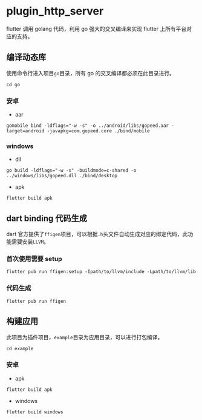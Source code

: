 # plugin_http_server

flutter 调用 golang 代码，利用 go 强大的交叉编译来实现 flutter 上所有平台对应的支持。

## 编译动态库

使用命令行进入项目`go`目录，所有 go 的交叉编译都必须在此目录进行。

```
cd go
```

### 安卓

- aar

```
gomobile bind -ldflags="-w -s" -o ../android/libs/gopeed.aar -target=android -javapkg=com.gopeed.core ./bind/mobile
```

### windows

- dll

```
go build -ldflags="-w -s" -buildmode=c-shared -o ../windows/libs/gopeed.dll ./bind/desktop
```

- apk

```
flutter build apk
```

## dart binding 代码生成

dart 官方提供了`ffigen`项目，可以根据`.h`头文件自动生成对应的绑定代码，此功能需要安装`LLVM`。

### 首次使用需要 setup

```
flutter pub run ffigen:setup -Ipath/to/llvm/include -Lpath/to/llvm/lib
```

### 代码生成

```
flutter pub run ffigen
```

## 构建应用

此项目为插件项目，`example`目录为应用目录，可以进行打包编译。

```
cd example
```

### 安卓

- apk

```
flutter build apk
```

- windows

```
flutter build windows
```
